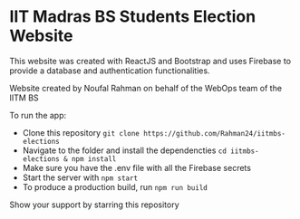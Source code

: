 # IIT Madras BS Students Election Website
This website was created with ReactJS and Bootstrap and uses Firebase to provide a database and authentication functionalities.

Website created by Noufal Rahman on behalf of the WebOps team of the IITM BS

To run the app:
- Clone this repository `git clone https://github.com/Rahman24/iitmbs-elections`
- Navigate to the folder and install the dependencties `cd iitmbs-elections & npm install`
- Make sure you have the .env file with all the Firebase secrets
- Start the server with `npm start`
- To produce a production build, run `npm run build`

Show your support by starring this repository
